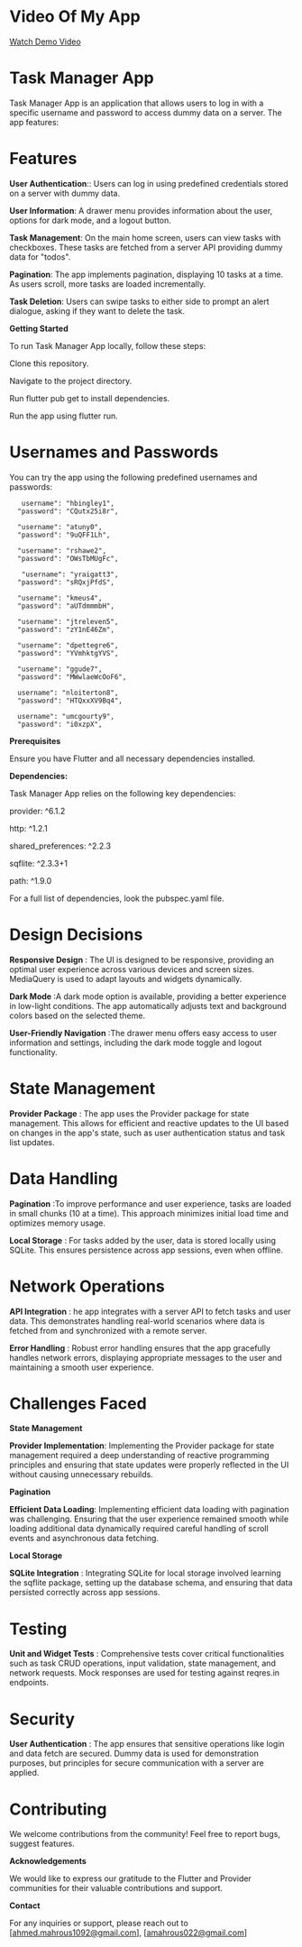 
# Video Of My App

[Watch Demo Video](https://vimeo.com/948966731?share=copy)


# Task Manager App 
Task Manager App is an application that allows users to log in with a specific username and password to access dummy data on a server. The app features:

# Features

**User Authentication**:: Users can log in using predefined credentials stored on a server with dummy data.

**User Information**: A drawer menu provides information about the user, options for dark mode, and a logout button.

**Task Management**: On the main home screen, users can view tasks with checkboxes. These tasks are fetched from a server API providing dummy data for "todos".

**Pagination**: The app implements pagination, displaying 10 tasks at a time. As users scroll, more tasks are loaded incrementally.

**Task Deletion**: Users can swipe tasks to either side to prompt an alert dialogue, asking if they want to delete the task.



**Getting Started**

To run Task Manager App  locally, follow these steps:

Clone this repository.

Navigate to the project directory.

Run flutter pub get to install dependencies.

Run the app using flutter run.

# Usernames and Passwords
You can try the app using the following predefined usernames and passwords:

       username": "hbingley1",
      "password": "CQutx25i8r",

      "username": "atuny0",
      "password": "9uQFF1Lh",

      "username": "rshawe2",
      "password": "OWsTbMUgFc",

       "username": "yraigatt3",
      "password": "sRQxjPfdS",

      "username": "kmeus4",
      "password": "aUTdmmmbH",

      "username": "jtreleven5",
      "password": "zY1nE46Zm",

      "username": "dpettegre6",
      "password": "YVmhktgYVS",

      "username": "ggude7",
      "password": "MWwlaeWcOoF6",

      username": "nloiterton8",
      "password": "HTQxxXV9Bq4",

      username": "umcgourty9",
      "password": "i0xzpX",




  

**Prerequisites** 

Ensure you have Flutter and all necessary dependencies installed.

**Dependencies:** 

  Task Manager App relies on the following key dependencies:

provider: ^6.1.2

  http: ^1.2.1

  shared_preferences: ^2.2.3

  sqflite: ^2.3.3+1

  path: ^1.9.0

For a full list of dependencies, look the pubspec.yaml file.



# Design Decisions

**Responsive Design** : The UI is designed to be responsive, providing an optimal user experience across various devices and screen sizes. MediaQuery is used to adapt layouts and widgets dynamically.

**Dark Mode** :A dark mode option is available, providing a better experience in low-light conditions. The app automatically adjusts text and background colors based on the selected theme.

**User-Friendly Navigation** :The drawer menu offers easy access to user information and settings, including the dark mode toggle and logout functionality.

# State Management

**Provider Package** : The app uses the Provider package for state management. This allows for efficient and reactive updates to the UI based on changes in the app's state, such as user authentication status and task list updates.

# Data Handling
 **Pagination** :To improve performance and user experience, tasks are loaded in small chunks (10 at a time). This approach minimizes initial load time and optimizes memory usage.

 **Local Storage** : For tasks added by the user, data is stored locally using SQLite. This ensures persistence across app sessions, even when offline.


 # Network Operations
 **API Integration** : he app integrates with a server API to fetch tasks and user data. This demonstrates handling real-world scenarios where data is fetched from and synchronized with a remote server.

 **Error Handling** :  Robust error handling ensures that the app gracefully handles network errors, displaying appropriate messages to the user and maintaining a smooth user experience.

 # Challenges Faced

 **State Management**

 **Provider Implementation**: Implementing the Provider package for state management required a deep understanding of reactive programming principles and ensuring that state updates were properly reflected in the UI without causing unnecessary rebuilds.

 **Pagination**

 **Efficient Data Loading**: Implementing efficient data loading with pagination was challenging. Ensuring that the user experience remained smooth while loading additional data dynamically required careful handling of scroll events and asynchronous data fetching.


**Local Storage**

 **SQLite Integration** : Integrating SQLite for local storage involved learning the sqflite package, setting up the database schema, and ensuring that data persisted correctly across app sessions.


 # Testing

**Unit and Widget Tests** : Comprehensive tests cover critical functionalities such as task CRUD operations, input validation, state management, and network requests. Mock responses are used for testing against reqres.in endpoints.

# Security 
**User Authentication** : The app ensures that sensitive operations like login and data fetch are secured. Dummy data is used for demonstration purposes, but principles for secure communication with a server are applied.





# Contributing
We welcome contributions from the community! Feel free to report bugs, suggest features.


**Acknowledgements**

We would like to express our gratitude to the Flutter and Provider communities for their valuable contributions and support.

**Contact**

For any inquiries or support, please reach out to [ahmed.mahrous1092@gmail.com],
[amahrous022@gmail.com]

